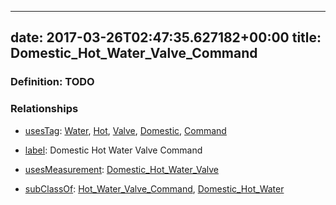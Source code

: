 
---
date: 2017-03-26T02:47:35.627182+00:00
title: Domestic_Hot_Water_Valve_Command
---
### Definition: TODO

### Relationships

* [usesTag](https://brickschema.org/schema/1.0/BrickFrame#usesTag): [Water](https://brickschema.org/schema/1.0/BrickTag#Water), [Hot](https://brickschema.org/schema/1.0/BrickTag#Hot), [Valve](https://brickschema.org/schema/1.0/BrickTag#Valve), [Domestic](https://brickschema.org/schema/1.0/BrickTag#Domestic), [Command](https://brickschema.org/schema/1.0/BrickTag#Command)

* [label](http://www.w3.org/2000/01/rdf-schema#label): Domestic Hot Water Valve Command

* [usesMeasurement](https://brickschema.org/schema/1.0/BrickFrame#usesMeasurement): [Domestic_Hot_Water_Valve](https://brickschema.org/schema/1.0/Brick#Domestic_Hot_Water_Valve)

* [subClassOf](http://www.w3.org/2000/01/rdf-schema#subClassOf): [Hot_Water_Valve_Command](https://brickschema.org/schema/1.0/Brick#Hot_Water_Valve_Command), [Domestic_Hot_Water](https://brickschema.org/schema/1.0/Brick#Domestic_Hot_Water)
